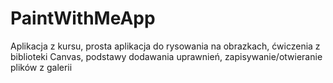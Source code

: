 # PaintWithMeApp
Aplikacja z kursu, prosta aplikacja do rysowania na obrazkach,
ćwiczenia z biblioteki Canvas, podstawy dodawania uprawnień, zapisywanie/otwieranie plików z galerii
